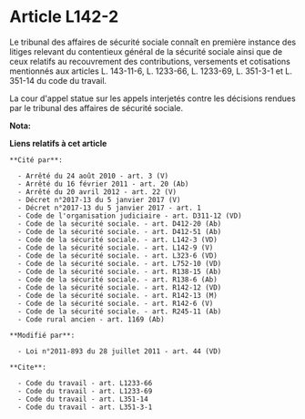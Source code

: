 # Article L142-2

Le tribunal des affaires de sécurité sociale connaît en première instance des litiges relevant du contentieux général de la
sécurité sociale ainsi que de ceux relatifs au recouvrement des contributions, versements et cotisations mentionnés aux
articles L. 143-11-6, L. 1233-66, L. 1233-69, L. 351-3-1 et L. 351-14 du code du travail. 

La cour d'appel statue sur les appels interjetés contre les décisions rendues par le tribunal des affaires de sécurité
sociale.

**Nota:**



**Liens relatifs à cet article**

	**Cité par**:

	  - Arrêté du 24 août 2010 - art. 3 (V)
	  - Arrêté du 16 février 2011 - art. 20 (Ab)
	  - Arrêté du 20 avril 2012 - art. 22 (V)
	  - Décret n°2017-13 du 5 janvier 2017 (V)
	  - Décret n°2017-13 du 5 janvier 2017 - art. 1
	  - Code de l'organisation judiciaire - art. D311-12 (VD)
	  - Code de la sécurité sociale. - art. D412-20 (Ab)
	  - Code de la sécurité sociale. - art. D412-51 (Ab)
	  - Code de la sécurité sociale. - art. L142-3 (VD)
	  - Code de la sécurité sociale. - art. L142-9 (V)
	  - Code de la sécurité sociale. - art. L323-6 (VD)
	  - Code de la sécurité sociale. - art. L752-10 (VD)
	  - Code de la sécurité sociale. - art. R138-15 (Ab)
	  - Code de la sécurité sociale. - art. R138-6 (Ab)
	  - Code de la sécurité sociale. - art. R142-12 (VD)
	  - Code de la sécurité sociale. - art. R142-13 (M)
	  - Code de la sécurité sociale. - art. R142-6 (V)
	  - Code de la sécurité sociale. - art. R245-11 (Ab)
	  - Code rural ancien - art. 1169 (Ab)

	**Modifié par**:

	  - Loi n°2011-893 du 28 juillet 2011 - art. 44 (VD)

	**Cite**:

	  - Code du travail - art. L1233-66
	  - Code du travail - art. L1233-69
	  - Code du travail - art. L351-14
	  - Code du travail - art. L351-3-1
